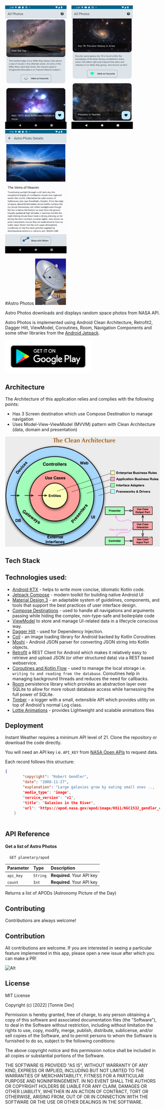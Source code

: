 

<p float="left">
<img width="200" height="400" src="https://github.com/Tonnie-Dev/AsteroidsInCompose/blob/master/media/screenshot_1.png"> &nbsp;&nbsp;
<img width="200" height="400" src="https://github.com/Tonnie-Dev/AsteroidsInCompose/blob/master/media/screenshot_2.png"> &nbsp;&nbsp;   
<img width="200" height="400" src="https://github.com/Tonnie-Dev/AsteroidsInCompose/blob/master/media/screenshot_3.png">   
</p>

<p float="left">
#Astro Photos

<img width="100" height="150" src="https://github.com/Tonnie-Dev/AsteroidsInCompose/blob/master/media/logo.png">

</p>

Astro Photos downloads and displays random space photos from NASA API.

Astro Photos is implemented using Android Clean Architecture, Retrofit2,
Dagger Hilt, ViewModel, Coroutines, Room, Navigation Components and some
other libraries from the [Android Jetpack](https://developer.android.com/jetpack). 


<a href='https://play.google.com/store/apps/details?id=com.uxstate'><img alt='Get it on Google Play' src='https://github.com/Tonnie-Dev/AsteroidsInCompose/blob/master/media/google_play_store%20_badge.png' width="280"/></a>
## Architecture
The Architecture of this application relies and complies with the following points:

* Has 3 Screen destination which use Compose Destination to manage navigation
* Uses Model-View-ViewModel (MVVM) pattern with Clean Architecture (data, domain and presentation)

![Clean Architecture](https://github.com/Tonnie-Dev/AsteroidsInCompose/blob/master/media/clean_architecture_diagram.png)
## Tech Stack

## Technologies used:

* [Android KTX](https://developer.android.com/kotlin/ktx) - helps to write more concise, idiomatic Kotlin code.
* [Jetpack Compose](https://developer.android.com/jetpack/compose) - modern toolkit for building native Android UI
* [Material Design 3](https://m3.material.io/) - an adaptable system of guidelines, components, and tools that support the best practices of user interface design.
* [Compose Destinations](https://github.com/raamcosta/compose-destinations) - used to handle all navigations and arguments passing while hiding the complex, non-type-safe and boilerplate code
* [ViewModel](https://developer.android.com/topic/libraries/architecture/viewmodel) to store and manage UI-related data in a lifecycle conscious way.
* [Dagger Hilt](https://dagger.dev/hilt/) - used for Dependency Injection.
* [Coil](https://coil-kt.github.io/coil/) - an image loading library for Android backed by Kotlin Coroutines
* [Moshi](https://github.com/square/moshi) - Android JSON parser for converting JSON string into Kotlin objects. 
* [Retrofit](https://square.github.io/retrofit/) a REST Client for Android which makes it relatively easy to retrieve and upload JSON (or other structured data) via a REST based webservice.
* [Coroutines and Kotlin Flow](https://kotlinlang.org/docs/reference/coroutines-overview.html) - used to manage the local storage i.e. `writing to and reading from the database`. Coroutines help in managing background threads and reduces the need for callbacks.
* [Room](https://developer.android.com/topic/libraries/architecture/room) persistence library which provides an abstraction layer over SQLite to allow for more robust database access while harnessing the full power of SQLite.
* [Timber](https://github.com/JakeWharton/timber) - a logger with a small, extensible API which provides utility on top of Android's normal Log class.
* [Lottie Animations](https://lottiefiles.com/) - provides Lightweight and scalable animations files
## Deployment

Instant Weather requires a minimum API level of 21. Clone the repository or download the code directly. 

You will need an API key i.e. `API_KEY` from [NASA Open APIs](https://api.nasa.gov/) to request data. 



Each record follows this structure:

````JSON
{
        "copyright": "Robert Gendler",
        "date": "2008-11-27",
        "explanation": "Large galaxies grow by eating small ones ..,
        "media_type": "image",
        "service_version": "v1",
        "title": "Galaxies in the River",
        "url": "https://apod.nasa.gov/apod/image/0811/NGC1532_gendler_c800.jpg"
    }
  
````
## API Reference

#### Get a list of Astro Photos

```http
  GET planetary/apod
```

| Parameter | Type     | Description                |
| :-------- | :------- | :------------------------- |
| `api_key` | `String` | **Required**. Your API key |
| `count` | `Int` | **Required**. Your API key |

Returns a list of APODs (Astronomy Picture of the Day)


## Contributing

Contributions are always welcome!

## Contribution
All contributions are welcome. If you are interested in seeing a particular feature implemented in this app, please open a new issue after which you can make a PR!

![Alt](https://repobeats.axiom.co/api/embed/84dfd3cd94832805dbcaa3569ec855d19e5c9401.svg "Repobeats analytics image")


## License

MIT License

Copyright (c) [2022] [Tonnie Dev]

Permission is hereby granted, free of charge, to any person obtaining a copy
of this software and associated documentation files (the "Software"), to deal
in the Software without restriction, including without limitation the rights
to use, copy, modify, merge, publish, distribute, sublicense, and/or sell
copies of the Software, and to permit persons to whom the Software is
furnished to do so, subject to the following conditions:

The above copyright notice and this permission notice shall be included in all
copies or substantial portions of the Software.

THE SOFTWARE IS PROVIDED "AS IS", WITHOUT WARRANTY OF ANY KIND, EXPRESS OR
IMPLIED, INCLUDING BUT NOT LIMITED TO THE WARRANTIES OF MERCHANTABILITY,
FITNESS FOR A PARTICULAR PURPOSE AND NONINFRINGEMENT. IN NO EVENT SHALL THE
AUTHORS OR COPYRIGHT HOLDERS BE LIABLE FOR ANY CLAIM, DAMAGES OR OTHER
LIABILITY, WHETHER IN AN ACTION OF CONTRACT, TORT OR OTHERWISE, ARISING FROM,
OUT OF OR IN CONNECTION WITH THE SOFTWARE OR THE USE OR OTHER DEALINGS IN THE
SOFTWARE.

